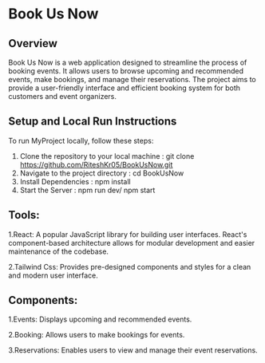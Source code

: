 # Book Us Now
## Overview
Book Us Now is a web application designed to streamline the process of booking events. It allows users to browse upcoming and recommended events, make bookings, and manage their reservations. The project aims to provide a user-friendly interface and efficient booking system for both customers and event organizers.
## Setup and Local Run Instructions
To run MyProject locally, follow these steps:

1. Clone the repository to your local machine :
   git clone https://github.com/RiteshKr05/BookUsNow.git
2. Navigate to the project directory :
   cd BookUsNow
4. Install Dependencies : 
   npm install
5. Start the Server :
   npm run dev/ npm start

## Tools:
1.React: A popular JavaScript library for building user interfaces. React's component-based architecture allows for modular development and easier maintenance of the codebase.

2.Tailwind Css: Provides pre-designed components and styles for a clean and modern user interface.

## Components:
1.Events: Displays upcoming and recommended events.

2.Booking: Allows users to make bookings for events.

3.Reservations: Enables users to view and manage their event reservations.



  


